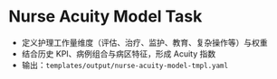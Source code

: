 # Nurse Acuity Model Task

- 定义护理工作量维度（评估、治疗、监护、教育、复杂操作等）与权重
- 结合历史 KPI、病例组合与病区特征，形成 Acuity 指数
- 输出：`templates/output/nurse-acuity-model-tmpl.yaml`
